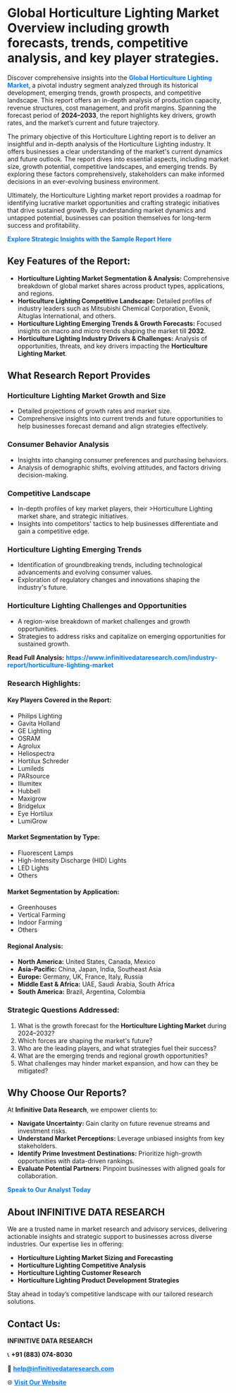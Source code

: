 <h1>Global Horticulture Lighting Market Overview including growth forecasts, trends, competitive analysis, and key player strategies.</h1>
<p>
Discover comprehensive insights into the 
<a href="https://www.infinitivedataresearch.com/industry-report/horticulture-lighting-market" rel="dofollow" style="color: #007BFF; text-decoration: none;"><strong>Global Horticulture Lighting Market</strong></a>, a pivotal industry segment analyzed through its historical development, emerging trends, growth prospects, and competitive landscape. This report offers an in-depth analysis of production capacity, revenue structures, cost management, and profit margins. Spanning the forecast period of <strong>2024–2033</strong>, the report highlights key drivers, growth rates, and the market’s current and future trajectory.
</p>
<p>
The primary objective of this Horticulture Lighting report is to deliver an insightful and in-depth analysis of the Horticulture Lighting industry. It offers businesses a clear understanding of the market's current dynamics and future outlook. The report dives into essential aspects, including market size, growth potential, competitive landscapes, and emerging trends. By exploring these factors comprehensively, stakeholders can make informed decisions in an ever-evolving business environment.
</p>
<p>
Ultimately, the Horticulture Lighting market report provides a roadmap for identifying lucrative market opportunities and crafting strategic initiatives that drive sustained growth. By understanding market dynamics and untapped potential, businesses can position themselves for long-term success and profitability.
</p>
<p>
<a href="https://www.infinitivedataresearch.com/request-sample/reportId=105143" style="color: #007BFF; text-decoration: none;"><strong>Explore Strategic Insights with the Sample Report Here</strong></a>
</p>

<h2>Key Features of the Report:</h2>
<ul>
<li><strong>Horticulture Lighting Market Segmentation & Analysis:</strong> Comprehensive breakdown of global market shares across product types, applications, and regions.</li>
<li><strong>Horticulture Lighting Competitive Landscape:</strong> Detailed profiles of industry leaders such as Mitsubishi Chemical Corporation, Evonik, Altuglas International, and others.</li>
<li><strong>Horticulture Lighting Emerging Trends & Growth Forecasts:</strong> Focused insights on macro and micro trends shaping the market till <strong>2032</strong>.</li>
<li><strong>Horticulture Lighting Industry Drivers & Challenges:</strong> Analysis of opportunities, threats, and key drivers impacting the <strong>Horticulture Lighting Market</strong>.</li>
</ul>

<h2>What Research Report Provides</h2>
<h3>Horticulture Lighting Market Growth and Size</h3>
<ul>
<li>Detailed projections of growth rates and market size.</li>
<li>Comprehensive insights into current trends and future opportunities to help businesses forecast demand and align strategies effectively.</li>
</ul>

<h3>Consumer Behavior Analysis</h3>
<ul>
<li>Insights into changing consumer preferences and purchasing behaviors.</li>
<li>Analysis of demographic shifts, evolving attitudes, and factors driving decision-making.</li>
</ul>

<h3>Competitive Landscape</h3>
<ul>
<li>In-depth profiles of key market players, their >Horticulture Lighting market share, and strategic initiatives.</li>
<li>Insights into competitors' tactics to help businesses differentiate and gain a competitive edge.</li>
</ul>

<h3>Horticulture Lighting Emerging Trends</h3>
<ul>
<li>Identification of groundbreaking trends, including technological advancements and evolving consumer values.</li>
<li>Exploration of regulatory changes and innovations shaping the industry's future.</li>
</ul>

<h3>Horticulture Lighting Challenges and Opportunities</h3>
<ul>
<li>A region-wise breakdown of market challenges and growth opportunities.</li>
<li>Strategies to address risks and capitalize on emerging opportunities for sustained growth.</li>
</ul>
<p><strong>Read Full Analysis:</strong> <a href="https://www.infinitivedataresearch.com/industry-report/horticulture-lighting-market" rel="dofollow" style="color: #007BFF; text-decoration: none;"><strong>https://www.infinitivedataresearch.com/industry-report/horticulture-lighting-market</strong></a></p>
<h3>Research Highlights:</h3>
<h4>Key Players Covered in the Report:</h4>
<ul><li>Philips Lighting</li><li>Gavita Holland</li><li>GE Lighting</li><li>OSRAM</li><li>Agrolux</li><li>Heliospectra</li><li>Hortilux Schreder</li><li>Lumileds</li><li>PARsource</li><li>Illumitex</li><li>Hubbell</li><li>Maxigrow</li><li>Bridgelux</li><li>Eye Hortilux</li><li>LumiGrow</li></ul>
<h4>Market Segmentation by Type:</h4>
<ul><li>Fluorescent Lamps</li><li>High-Intensity Discharge (HID) Lights</li><li>LED Lights</li><li>Others</li></ul>
<h4>Market Segmentation by Application:</h4>
<ul><li>Greenhouses</li><li>Vertical Farming</li><li>Indoor Farming</li><li>Others</li></ul>

<h4>Regional Analysis:</h4>
<ul>
<li><strong>North America:</strong> United States, Canada, Mexico</li>
<li><strong>Asia-Pacific:</strong> China, Japan, India, Southeast Asia</li>
<li><strong>Europe:</strong> Germany, UK, France, Italy, Russia</li>
<li><strong>Middle East & Africa:</strong> UAE, Saudi Arabia, South Africa</li>
<li><strong>South America:</strong> Brazil, Argentina, Colombia</li>
</ul>

<h3>Strategic Questions Addressed:</h3>
<ol>
<li>What is the growth forecast for the <strong>Horticulture Lighting Market</strong> during 2024–2032?</li>
<li>Which forces are shaping the market's future?</li>
<li>Who are the leading players, and what strategies fuel their success?</li>
<li>What are the emerging trends and regional growth opportunities?</li>
<li>What challenges may hinder market expansion, and how can they be mitigated?</li>
</ol>

<h2>Why Choose Our Reports?</h2>
<p>At <strong>Infinitive Data Research</strong>, we empower clients to:</p>
<ul>
<li><strong>Navigate Uncertainty:</strong> Gain clarity on future revenue streams and investment risks.</li>
<li><strong>Understand Market Perceptions:</strong> Leverage unbiased insights from key stakeholders.</li>
<li><strong>Identify Prime Investment Destinations:</strong> Prioritize high-growth opportunities with data-driven rankings.</li>
<li><strong>Evaluate Potential Partners:</strong> Pinpoint businesses with aligned goals for collaboration.</li>
</ul>
<p><a href="https://www.infinitivedataresearch.com/industry-report/horticulture-lighting-market" rel="dofollow" style="color: #007BFF; text-decoration: none;"><strong>Speak to Our Analyst Today</strong></a></p>

<h2>About INFINITIVE DATA RESEARCH</h2>
<p>We are a trusted name in market research and advisory services, delivering actionable insights and strategic support to businesses across diverse industries. Our expertise lies in offering:</p>
<ul>
<li><strong>Horticulture Lighting Market Sizing and Forecasting</strong></li>
<li><strong>Horticulture Lighting Competitive Analysis</strong></li>
<li><strong>Horticulture Lighting Customer Research</strong></li>
<li><strong>Horticulture Lighting Product Development Strategies</strong></li>
</ul>
<p>Stay ahead in today’s competitive landscape with our tailored research solutions.</p>

<h2>Contact Us:</h2>
<p><strong>INFINITIVE DATA RESEARCH</strong></p>
<p>📞 <strong>+91 (883) 074-8030</strong></p>
<p>📧 <strong><a href="mailto:help@infinitivedataresearch.com" style="color: #007BFF;">help@infinitivedataresearch.com</a></strong></p>
<p>🌐 <strong><a href="https://www.infinitivedataresearch.com" rel="dofollow" style="color: #007BFF;">Visit Our Website</a></strong></p>